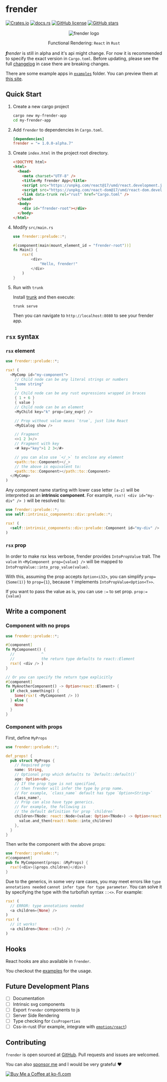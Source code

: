 # frender

[![Crates.io](https://img.shields.io/crates/v/frender?style=for-the-badge)](https://crates.io/crates/frender)
[![docs.rs](https://img.shields.io/docsrs/frender/latest?style=for-the-badge)](https://docs.rs/frender)
[![GitHub license](https://img.shields.io/github/license/frender-rs/frender?style=for-the-badge)](https://github.com/frender-rs/frender/blob/main/LICENSE)
[![GitHub stars](https://img.shields.io/github/stars/frender-rs/frender?style=for-the-badge)](https://github.com/frender-rs/frender/stargazers)

<div style="text-align:center;margin:16px">

![frender logo](./logo.svg)

Functional Rendering: `React` in `Rust`

</div>

_**f**render_ is still in alpha and it's api might change.
For now it is recommended to specify the exact version in `Cargo.toml`.
Before updating, please see the full [changelog](https://github.com/frender-rs/frender/blob/alpha/CHANGELOG.md) in case there are breaking changes.

There are some example apps in
[`examples`](https://github.com/frender-rs/frender/tree/alpha/examples)
folder. You can preview them at [this site](https://frender-rs.github.io/frender/).

## Quick Start

1.  Create a new cargo project

    ```sh
    cargo new my-frender-app
    cd my-frender-app
    ```

2.  Add `frender` to dependencies in `Cargo.toml`.

    ```toml
    [dependencies]
    frender = "= 1.0.0-alpha.7"
    ```

3.  Create `index.html` in the project root directory.

    ```html
    <!DOCTYPE html>
    <html>
      <head>
        <meta charset="UTF-8" />
        <title>My frender App</title>
        <script src="https://unpkg.com/react@17/umd/react.development.js"></script>
        <script src="https://unpkg.com/react-dom@17/umd/react-dom.development.js"></script>
        <link data-trunk rel="rust" href="Cargo.toml" />
      </head>
      <body>
        <div id="frender-root"></div>
      </body>
    </html>
    ```

4.  Modify `src/main.rs`

    ```rust
    use frender::prelude::*;

    #[component(main(mount_element_id = "frender-root"))]
    fn Main() {
        rsx!(
            <div>
                "Hello, frender!"
            </div>
        )
    }
    ```

5.  Run with `trunk`

    Install [trunk](https://trunkrs.dev/#install) and then execute:

    ```sh
    trunk serve
    ```

    Then you can navigate to `http://localhost:8080` to see your frender app.

## `rsx` syntax

### `rsx` element

```rust
use frender::prelude::*;

rsx! (
  <MyComp id="my-component">
    // Child node can be any literal strings or numbers
    "some string"
    1
    // Child node can be any rust expressions wrapped in braces
    { 1 + 6 }
    { value }
    // Child node can be an element
    <MyChild key="k" prop={any_expr} />

    // Prop without value means `true`, just like React
    <MyDialog show />

    // Fragment
    <>1 2 3</>
    // Fragment with key
    <# key="key">1 2 3</#>

    // you can also use `</_>` to enclose any element
    <path::to::Component></_>
    // the above is equivalent to:
    <path::to::Component></path::to::Component>
  </MyComp>
)
```

Any component name starting with lower case letter `[a-z]`
will be interpreted as an **intrinsic component**.
For example, `rsx!( <div id="my-div" /> )` will be resolved to:

```rust
use frender::prelude::*;
use self::intrinsic_components::div::prelude::*;

rsx! (
  <self::intrinsic_components::div::prelude::Component id="my-div" />
)
```

### `rsx` prop

In order to make rsx less verbose, frender provides
`IntoPropValue` trait. The `value` in
`<MyComponent prop={value} />` will be mapped to
`IntoPropValue::into_prop_value(value)`.

With this, assuming the prop accepts `Option<i32>`,
you can simplify `prop={Some(1)}` to `prop={1}`,
because `T` implements `IntoPropValue<Option<T>>`.

If you want to pass the value as is, you can
use `:=` to set prop. `prop:={value}`

## Write a component

### Component with no props

```rust
use frender::prelude::*;

#[component]
fn MyComponent() {
  //            ^
  //            the return type defaults to react::Element
  rsx!( <div /> )
}

// Or you can specify the return type explicitly
#[component]
fn MyAnotherComponent() -> Option<react::Element> {
  if check_something() {
    Some(rsx!( <MyComponent /> ))
  } else {
    None
  }
}
```

### Component with props

First, define `MyProps`

```rust
use frender::prelude::*;

def_props! {
  pub struct MyProps {
    // Required prop
    name: String,
    // Optional prop which defaults to `Default::default()`
    age: Option<u8>,
    // If the prop type is not specified,
    // then frender will infer the type by prop name.
    // For example, `class_name` default has type `Option<String>`
    class_name?,
    // Prop can also have type generics.
    // For example, the following is
    // the default definition for prop `children`
    children<TNode: react::Node>(value: Option<TNode>) -> Option<react::Children> {
      value.and_then(react::Node::into_children)
    },
  }
}
```

Then write the component with the above props:

```rust
use frender::prelude::*;
#[component]
pub fn MyComponent(props: &MyProps) {
  rsx!(<div>{&props.children}</div>)
}
```

Due to the generics, in some very rare cases, you may meet errors like
`type annotations needed` `cannot infer type for type parameter`.
You can solve it by specifying the type
with the turbofish syntax `::<>`.
For example:

```rust
rsx! (
  // ERROR: type annotations needed
  <a children={None} />
)
rsx! (
  // it works!
  <a children={None::<()>} />
)
```

## Hooks

React hooks are also available in `frender`.

You checkout the [examples](https://github.com/frender-rs/frender/blob/alpha/examples/counter/src/my_counter.rs) for the usage.

## Future Development Plans

- [ ] Documentation
- [ ] Intrinsic svg components
- [ ] Export `frender` components to js
- [ ] Server Side Rendering
- [ ] Type checking for `CssProperties`
- [ ] Css-in-rust (For example, integrate with [`emotion/react`](https://emotion.sh/docs/@emotion/react))

## Contributing

`frender` is open sourced at [GitHub](https://github.com/frender-rs/frender).
Pull requests and issues are welcomed.

You can also [sponsor me](https://ko-fi.com/equalma) and I would be very grateful :heart:

[![Buy Me a Coffee at ko-fi.com](https://cdn.ko-fi.com/cdn/kofi2.png?v=3)](https://ko-fi.com/N4N26J11L)
